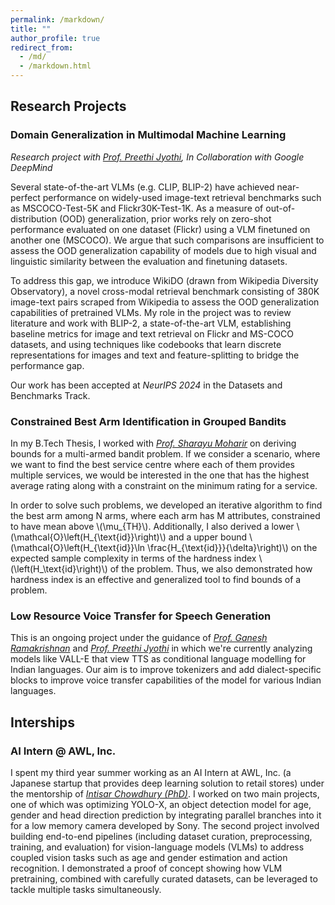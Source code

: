 ```yaml
---
permalink: /markdown/
title: ""
author_profile: true
redirect_from: 
  - /md/
  - /markdown.html
---
```


## Research Projects

### Domain Generalization in Multimodal Machine Learning

*Research project with [Prof. Preethi Jyothi](https://www.cse.iitb.ac.in/~pjyothi/), In Collaboration with Google DeepMind*

Several state-of-the-art VLMs (e.g. CLIP, BLIP-2) have achieved near-perfect performance on widely-used image-text retrieval benchmarks such as MSCOCO-Test-5K and Flickr30K-Test-1K. As a measure of out-of-distribution (OOD) generalization, prior works rely on zero-shot performance evaluated on one dataset (Flickr) using a VLM finetuned on another one (MSCOCO). We argue that such comparisons are insufficient to assess the OOD generalization capability of models due to high visual and linguistic similarity between the evaluation and finetuning datasets.

To address this gap, we introduce WikiDO (drawn from Wikipedia Diversity Observatory), a novel cross-modal retrieval benchmark consisting of 380K image-text pairs scraped from Wikipedia to assess the OOD generalization capabilities of pretrained VLMs. My role in the project was to review literature and work with BLIP-2, a state-of-the-art VLM, establishing baseline metrics for image and text retrieval on Flickr and MS-COCO datasets, and using techniques like codebooks that learn discrete representations for images and text and feature-splitting to bridge the performance gap. 

Our work has been accepted at *NeurIPS 2024* in the Datasets and Benchmarks Track.

### Constrained Best Arm Identification in Grouped Bandits

In my B.Tech Thesis, I worked with *[Prof. Sharayu Moharir](https://sites.google.com/view/sharayu-homepage/home)* on deriving bounds for a multi-armed bandit problem. If we consider a scenario, where we want to find the best service centre where each of them provides multiple services, we would be interested in the one that has the highest average rating along with a constraint on the minimum rating for a service. 

In order to solve such problems, we developed an iterative algorithm to find the best arm among N arms, where each arm has M attributes, constrained to have mean above \\(\mu_{TH}\\). Additionally, I also derived a lower \\(\mathcal{O}\left(H_{\text{id}}\right)\\) and a upper bound \\(\mathcal{O}\left(H_{\text{id}}\ln \frac{H_{\text{id}}}{\delta}\right)\\) on the expected sample complexity in terms of the hardness index \\(\left(H_\text{id}\right)\\) of the problem. Thus, we also demonstrated how hardness index is an effective and generalized tool to find bounds of a problem.

### Low Resource Voice Transfer for Speech Generation

This is an ongoing project under the guidance of *[Prof. Ganesh Ramakrishnan](https://www.cse.iitb.ac.in/~ganesh/)* and *[Prof. Preethi Jyothi](https://www.cse.iitb.ac.in/~pjyothi/)* in which we're currently analyzing models like VALL-E that view TTS as conditional language modelling for Indian languages. Our aim is to improve tokenizers and add dialect-specific blocks to improve voice transfer capabilities of the model for various Indian languages.

## Interships

### AI Intern @ AWL, Inc.

I spent my third year summer working as an AI Intern at AWL, Inc. (a Japanese startup that provides deep learning solution to retail stores) under the mentorship of *[Intisar Chowdhury (PhD)](https://sites.google.com/view/intisarchowdhury/home)*. I worked on two main projects, one of which was optimizing YOLO-X, an object detection model for age, gender and head direction prediction by integrating parallel branches into it for a low memory camera developed by Sony. The second project involved building end-to-end pipelines (including dataset curation, preprocessing, training, and evaluation) for vision-language models (VLMs) to address coupled vision tasks such as age and gender estimation and action recognition. I demonstrated a proof of concept showing how VLM pretraining, combined with carefully curated datasets, can be leveraged to tackle multiple tasks simultaneously. 